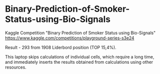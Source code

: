# Binary-Prediction-of-Smoker-Status-using-Bio-Signals
Kaggle Competition "Binary Prediction of Smoker Status using Bio-Signals" https://www.kaggle.com/competitions/playground-series-s3e24


Result - 293 from 1908 Liderbord position (TOP 15,4%).

This laptop skips calculations of individual cells, which require a long time, and immediately inserts the results obtained from calculations using other resources.


